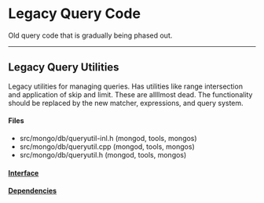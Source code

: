 # Legacy Query Code
Old query code that is gradually being phased out.


-------------

## Legacy Query Utilities
Legacy utilities for managing queries. Has utilities like range intersection and application of skip and limit. These are allllmost dead. The functionality should be replaced by the new matcher, expressions, and query system.

#### Files
- src/mongo/db/queryutil-inl.h   (mongod, tools, mongos)
- src/mongo/db/queryutil.cpp   (mongod, tools, mongos)
- src/mongo/db/queryutil.h   (mongod, tools, mongos)

#### [Interface](interface/0)

#### [Dependencies](dependencies/0)
